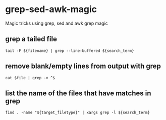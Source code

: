 # grep-sed-awk-magic 
Magic tricks using grep, sed and awk
grep magic

## grep a tailed file
`tail -F ${filename} | grep --line-buffered ${search_term}`

## remove blank/empty lines from output with grep
`cat $file | grep -v ^$`

## list the name of the files that have matches in grep
`find . -name "${target_filetype}" | xargs grep -l ${search_term}`
